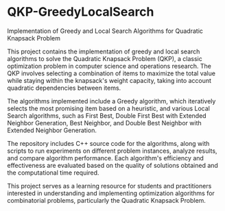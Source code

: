 # QKP-GreedyLocalSearch
Implementation of Greedy and Local Search Algorithms for Quadratic Knapsack Problem

This project contains the implementation of greedy and local search algorithms to solve the Quadratic Knapsack Problem (QKP), a classic optimization problem in computer science and operations research. The QKP involves selecting a combination of items to maximize the total value while staying within the knapsack's weight capacity, taking into account quadratic dependencies between items.

The algorithms implemented include a Greedy algorithm, which iteratively selects the most promising item based on a heuristic, and various Local Search algorithms, such as First Best, Double First Best with Extended Neighbor Generation, Best Neighbor, and Double Best Neighbor with Extended Neighbor Generation.

The repository includes C++ source code for the algorithms, along with scripts to run experiments on different problem instances, analyze results, and compare algorithm performance. Each algorithm's efficiency and effectiveness are evaluated based on the quality of solutions obtained and the computational time required.

This project serves as a learning resource for students and practitioners interested in understanding and implementing optimization algorithms for combinatorial problems, particularly the Quadratic Knapsack Problem.
